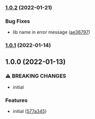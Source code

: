 ### [1.0.2](https://github.com/b12k/branch-name-lint/compare/1.0.1...1.0.2) (2022-01-21)


### Bug Fixes

* lib name in error message ([ae36797](https://github.com/b12k/branch-name-lint/commit/ae36797248f682d52c61981dd23f3ac25e7d14cc))

### [1.0.1](https://github.com/b12k/branch-name-lint/compare/1.0.0...1.0.1) (2022-01-14)

## 1.0.0 (2022-01-13)


### ⚠ BREAKING CHANGES

* initial

### Features

* initial ([577a345](https://github.com/b12k/branch-name-lint/commit/577a345cc78cf1ff63ebd2083f98e410b16eeccf))

